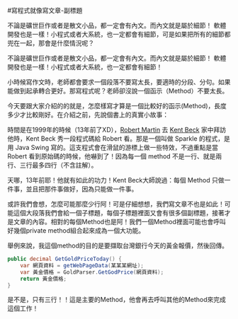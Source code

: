 #寫程式就像寫文章-副標題

不論是礦世巨作或者是散文小品，都一定會有內文。而內文就是屬於細節！
軟體開發也是一樣！小程式或者大系統，也一定都會有細節，可是如果把所有的細節都兜在一起，那會是什麼情況呢？
  
不論是礦世巨作或者是散文小品，都一定會有內文。而內文就是屬於細節！
軟體開發也是一樣！小程式或者大系統，也一定都會有細節！
  
小時候寫作文時，老師都會要求一個段落不要寫太長，要適時的分段、分句。如果能做到起承轉合更好。那寫程式呢？老師卻沒說一個函示（Method）不要太長。
  
今天要跟大家介紹的的就是，怎麼樣寫才算是一個比較好的函示(Method)，長度多少才比較剛好。在介紹之前，先說個書上的真實小故事：
  
時間是在1999年的時候（13年前了XD），[Robert Martin][Robert_Martin] 去 [Kent Beck][Kent_beck] 家中拜訪他時，Kent Beck 秀一段程式碼給 Robert 看。那是一個叫做 Sparkle 的程式，是用 Java Swing 寫的。這支程式會在滑鼠的游標上做一些特效，不過重點是當 Robert 看到原始碼的時候，他嚇到了！因為每一個 method 不是一行、就是兩行、三行最多四行（不含註解）。
  
天哪，13年前耶！他就有如此的功力！Kent Beck大師說過：每個 Method 只做一件事，並且把那件事做好，因為只能做一件事。
  
或許我們會想，怎麼可能那麼少行阿！可是仔細想想，我們寫文章不也是如此！可能這個大段落我們會給一個子標題，每個子標題裡面又會有很多個副標題，接著才是文章的內容。相對的每個Method也是阿！我們一個Method裡面可能也會呼叫好幾個private method組合起來成為一個大功能。
  
舉例來說，我這個method的目的是要擷取台灣銀行今天的黃金報價，然後回傳。

```c#
public decimal GetGoldPriceToday() {  
    var 網頁資料 = getWebPageData(某某某網址);  
    var 黃金價格 = GoldParser.GetGodPrice(網頁資料);  
    return 黃金價格;  
}  
```
  
是不是，只有三行！！這是主要的Method，他會再去呼叫其他的Method來完成這個工作！
  
[Robert_Martin]: <http://en.wikipedia.org/wiki/Robert_Cecil_Martin>
[Kent_beck]: <http://www.techcn.com.cn/index.php?doc-view-131735.html>